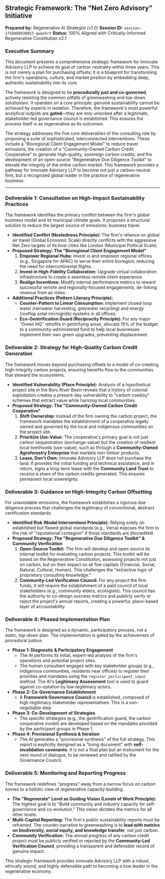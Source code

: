 
## **Strategic Framework: The "Net Zero Advisory" Initiative**

**Prepared by:** Regenerative AI Strategist (v1.0)
**Session ID:** `session-1758980930857-qwqnhrt`
**Status:** 100% Aligned with Critically-Informed Regenerative Constitution v2.1

### **Executive Summary**

This document presents a comprehensive strategic framework for Innovate Advisory LLP to achieve its goal of carbon neutrality within three years. This is not merely a plan for purchasing offsets; it is a blueprint for transforming the firm's operations, culture, and market position by embedding deep, authentic sustainability into its core.

The framework is designed to be **procedurally just and co-governed**, actively resisting the common pitfalls of greenwashing and top-down solutionism. It operates on a core principle: genuine sustainability cannot be achieved by experts in isolation. Therefore, the framework's most powerful analytical outputs are **gated**—they are only unlocked after a legitimate, stakeholder-led governance council is established. This ensures the process itself is as regenerative as its outcomes.

The strategy addresses the five core deliverables of the consulting role by proposing a suite of sophisticated, interconnected interventions. These include a "Bioregional Client Engagement Model" to reduce travel emissions, the creation of a "Community-Owned Carbon Credit Cooperative" to generate high-quality, sovereign carbon credits, and the development of an open-source "Regenerative Due Diligence Toolkit" to elevate the integrity of the entire carbon market. This framework provides a pathway for Innovate Advisory LLP to become not just a carbon-neutral firm, but a recognized global leader in the practice of regenerative business.

---

### **Deliverable 1: Consultation on High-Impact Sustainability Practices**

The framework identifies the primary conflict between the firm's global business model and its municipal climate goals. It proposes a structural solution to reduce the largest source of emissions: business travel.

* **Identified Conflict (Nestedness Principle):** The firm's reliance on global air travel (Global Economic Scale) directly conflicts with the aggressive Net Zero targets of its host cities like London (Municipal Political Scale).
* **Proposed Strategy: The "Bioregional Client Engagement Model"**
  1. **Empower Regional Hubs:** Invest in and empower regional offices (e.g., Singapore for APAC) to serve their entire bioregion, reducing the need for intercontinental flights.
  2. **Invest in High-Fidelity Collaboration:** Upgrade virtual collaboration infrastructure to create a seamless remote client experience.
  3. **Realign Incentives:** Modify internal performance metrics to reward successful remote and regionally-focused engagements, de-linking revenue from air miles.
* **Additional Practices (Pattern Literacy Principle):**
  * **Counter-Pattern to Linear Consumption:** Implement closed-loop water (rainwater harvesting, greywater recycling) and energy (rooftop solar microgrids) systems in all offices.
  * **Eco-Gentrification Guard (Reciprocity Principle):** For any major "Green HQ" retrofits in gentrifying areas, allocate 15% of the budget to a community-administered fund to help local businesses implement their own green upgrades, preventing displacement.

### **Deliverable 2: Strategy for High-Quality Carbon Credit Generation**

The framework moves beyond purchasing offsets to a model of co-creating high-integrity carbon projects, ensuring benefits flow to the communities that steward the ecosystems.

* **Identified Vulnerability (Place Principle):** Analysis of a hypothetical project site in the Boru River Basin reveals that a history of colonial exploitation creates a present-day vulnerability to "carbon cowboy" schemes that extract value while harming local communities.
* **Proposed Strategy: The "Community-Owned Carbon Credit Cooperative"**
  1. **Shift Ownership:** Instead of the firm owning the carbon project, the framework mandates the establishment of a cooperative legally owned and governed by the local and indigenous communities on the project site.
  2. **Prioritize Use-Value:** The cooperative's primary goal is not just carbon sequestration (exchange-value) but the creation of resilient local livelihoods (use-value), such as through a **Community-Owned Agroforestry Enterprise** that markets non-timber products.
  3. **Lease, Don't Own:** Innovate Advisory LLP does not purchase the land. It provides the initial funding and technical assistance, and in return, signs a long-term lease with the **Community Land Trust** to receive a share of the carbon credits generated. This ensures permanent local sovereignty.

### **Deliverable 3: Guidance on High-Integrity Carbon Offsetting**

For unavoidable emissions, the framework establishes a rigorous due diligence process that challenges the legitimacy of conventional, abstract certification standards.

* **Identified Risk (Nodal Interventions Principle):** Relying solely on established but flawed global standards (e.g., Verra) exposes the firm to the risk of "reputational contagion" if those standards are discredited.
* **Proposed Strategy: The "Regenerative Due Diligence Toolkit" & Community Verification**
  1. **Open-Source Toolkit:** The firm will develop and open-source its internal toolkit for evaluating carbon projects. This toolkit will be based on the Regenerative Constitution, assessing projects not just on carbon, but on their impact on all five capitals (Financial, Social, Natural, Cultural, Human). This challenges the "extractive logic of proprietary consulting knowledge."
  2. **Community-Led Verification Council:** For any project the firm funds, it will require the establishment of a paid council of local stakeholders (e.g., community elders, ecologists). This council has the authority to co-design success metrics and publicly verify or reject the project's annual reports, creating a powerful, place-based layer of accountability.

### **Deliverable 4: Phased Implementation Plan**

The framework is designed as a dynamic, participatory process, not a static, top-down plan. The implementation is gated by the achievement of procedural justice.

* **Phase 1: Diagnostic & Participatory Engagement**
  * The AI performs its initial, expert-led analysis of the firm's operations and potential project sites.
  * The human consultant engages with key stakeholder groups (e.g., indigenous communities, residents near offices) to register their priorities and mandates using the `register_participant_input` method. The AI's **Legitimacy Assessment** tool is used to guard against co-optation by low-legitimacy actors.
* **Phase 2: Co-Governance Establishment**
  * A **Framework Governance Council** is established, composed of high-legitimacy stakeholder representatives. This is a non-negotiable step.
* **Phase 3: Co-Development of Strategies**
  * The specific strategies (e.g., the gentrification guard, the carbon cooperative model) are developed based on the mandates provided by the participant groups in Phase 1.
* **Phase 4: Provisional Synthesis & Iteration**
  * The AI generates a "provisional synthesis" of the full strategy. This report is explicitly designed as a "living document" with **self-invalidation covenants**. It is not a final plan but an instrument for the next round of dialogue, to be reviewed and ratified by the Governance Council.

### **Deliverable 5: Monitoring and Reporting Progress**

The framework redefines "progress" away from a narrow focus on carbon tonnes to a holistic view of regenerative capacity-building.

* **The "Regenerate" Level as Guiding Vision (Levels of Work Principle):** The highest goal is to "Build community and industry capacity for self-governance and co-evolution." This vision dictates the metrics for all other levels.
* **Multi-Capital Reporting:** The firm's public sustainability reports must be reframed. The counter-narrative to greenwashing is to **lead with metrics on biodiversity, social equity, and knowledge transfer**, not just carbon.
* **Community Verification:** The annual progress of any carbon credit project must be publicly verified or rejected by the **Community-Led Verification Council**, providing a transparent and defensible record of genuine impact.

This strategic framework provides Innovate Advisory LLP with a robust, ethically sound, and highly defensible path to becoming a true leader in the regenerative economy.
